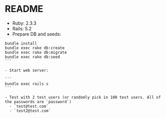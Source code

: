# README

- Ruby: 2.3.3
- Rails: 5.2
- Prepare DB and seeds:

````
bundle install
bundle exec rake db:create
bundle exec rake db:migrate
bundle exec rake db:seed
```

- Start web server:

```
bundle exec rails s
```

- Test with 2 test users (or randomly pick in 100 test users. All of the passwords are `password`)
  - `test@test.com`
  - `test2@test.com`
